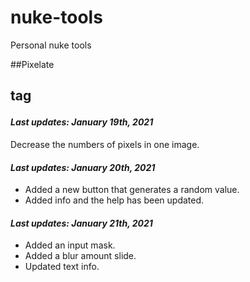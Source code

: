 # nuke-tools
Personal nuke tools

##Pixelate <h2> tag
#### *Last updates: January 19th, 2021*
Decrease the numbers of pixels in one image.

#### *Last updates: January 20th, 2021*
- Added a new button that generates a random value.
- Added info and the help has been updated.

#### *Last updates: January 21th, 2021*
- Added an input mask.
- Added a blur amount slide.
- Updated text info.
